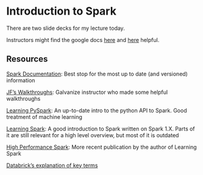 # Introduction to Spark

There are two slide decks for my lecture today.

Instructors might find the google docs [here](https://docs.google.com/presentation/d/1Tt9uFjtKvHoUsScd4UHEuwwJYb4ddLi5a7p6XVTD2nk/edit?usp=sharing) and [here](https://docs.google.com/presentation/d/1x2sHb_7zRwQBaQjLH-eeBxjpRANEtmLYoaQ19rZdIAg/edit?usp=sharing) helpful.

## Resources

[Spark Documentation](http://spark.apache.org/docs/latest/): Best stop for the most up to date (and versioned) information

[JF’s Walkthroughs](https://github.com/gSchool/DSI_Lectures/tree/master/spark/jf_omhover): Galvanize instructor who made some helpful walkthroughs

[Learning PySpark](https://www.packtpub.com/big-data-and-business-intelligence/learning-pyspark): An up-to-date intro to the python API to Spark.  Good treatment of machine learning

[Learning Spark](http://shop.oreilly.com/product/0636920028512.do): A good introduction to Spark written on Spark 1.X.  Parts of it are still relevant for a high level overview, but most of it is outdated

[High Performance Spark](http://shop.oreilly.com/product/0636920046967.do): More recent publication by the author of Learning Spark

[Databrick’s explanation of key terms](https://databricks.com/blog/2016/06/22/apache-spark-key-terms-explained.html)
